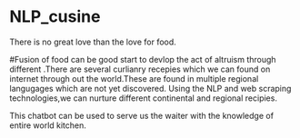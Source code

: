 # NLP_cusine

There is no great love than the love for food.

#Fusion of food can be good start to devlop the act of altruism  through different .There are several curlianry recepies which we can found on internet through out the world.These are found in multiple regional langugages which are not yet discovered.
Using the NLP and web scraping technologies,we can nurture different continental and regional recipies.

This chatbot can be used to serve us the waiter with the knowledge of entire world kitchen.




